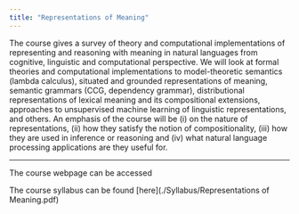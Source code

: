 ```yaml
---
title: "Representations of Meaning"
---
```

The course gives a survey of theory and computational implementations of representing and reasoning with meaning in natural languages from cognitive, linguistic and computational perspective. We will look at formal theories and computational implementations to model-theoretic semantics (lambda calculus), situated and grounded representations of meaning, semantic grammars (CCG, dependency grammar), distributional representations of lexical meaning and its compositional extensions, approaches to unsupervised machine learning of linguistic representations, and others. An emphasis of the course will be (i) on the nature of representations, (ii) how they satisfy the notion of compositionality, (iii) how they are used in inference or reasoning and (iv) what natural language processing applications are they useful for.

---
The course webpage can be accessed 

The course syllabus can be found [here](./Syllabus/Representations of Meaning.pdf)
